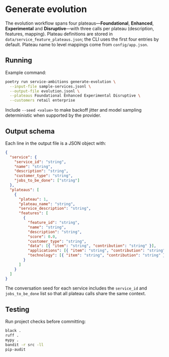 # Generate evolution

The evolution workflow spans four plateaus—**Foundational**, **Enhanced**,
**Experimental** and **Disruptive**—with three calls per plateau (description,
features, mapping). Plateau definitions are stored in
`data/service_feature_plateaus.json`; the CLI uses the first four entries by
default. Plateau name to level mappings come from `config/app.json`.

## Running

Example command:

```bash
poetry run service-ambitions generate-evolution \
  --input-file sample-services.jsonl \
  --output-file evolution.jsonl \
  --plateaus Foundational Enhanced Experimental Disruptive \
  --customers retail enterprise
```

Include `--seed <value>` to make backoff jitter and model sampling
deterministic when supported by the provider.

## Output schema

Each line in the output file is a JSON object with:

```json
{
  "service": {
    "service_id": "string",
    "name": "string",
    "description": "string",
    "customer_type": "string",
    "jobs_to_be_done": ["string"]
  },
  "plateaus": [
    {
      "plateau": 1,
      "plateau_name": "string",
      "service_description": "string",
      "features": [
        {
          "feature_id": "string",
          "name": "string",
          "description": "string",
          "score": 0.0,
          "customer_type": "string",
          "data": [{ "item": "string", "contribution": "string" }],
          "applications": [{ "item": "string", "contribution": "string" }],
          "technology": [{ "item": "string", "contribution": "string" }]
        }
      ]
    }
  ]
}
```

The conversation seed for each service includes the `service_id` and
`jobs_to_be_done` list so that all plateau calls share the same context.

## Testing

Run project checks before committing:

```bash
black .
ruff .
mypy .
bandit -r src -ll
pip-audit
```
